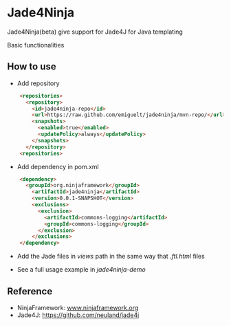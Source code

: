 # Jade4Ninja
Jade4Ninja(beta) give support for Jade4J for Java templating

Basic functionalities

## How to use

* Add repository

```HTML
    <repositories>
      <repository>
        <id>jade4ninja-repo</id>
        <url>https://raw.github.com/emiguelt/jade4ninja/mvn-repo/</url>
        <snapshots>
          <enabled>true</enabled>
          <updatePolicy>always</updatePolicy>
        </snapshots>
      </repository>
    <repositories>
```

* Add dependency in pom.xml

```HTML
    <dependency>
      <groupId>org.ninjaframework</groupId>
        <artifactId>jade4ninja</artifactId>
        <version>0.0.1-SNAPSHOT</version>
        <exclusions>
          <exclusion>
            <artifactId>commons-logging</artifactId>
            <groupId>commons-logging</groupId>
          </exclusion>
        </exclusions>
    </dependency>
```

* Add the Jade files in _views_ path in the same way that _.ftl.html_ files

* See a full usage example in _jade4ninja-demo_

## Reference

* NinjaFramework: www.ninjaframework.org
* Jade4J: https://github.com/neuland/jade4j
